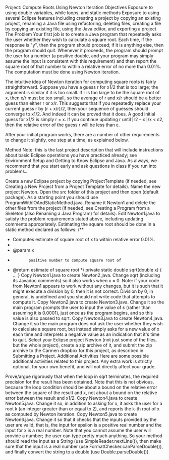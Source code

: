 Project: Compute Roots Using Newton Iteration
Objectives
Exposure to using double variables, while loops, and static methods
Exposure to using several Eclipse features including creating a project by copying an existing project, renaming a Java file using refactoring, deleting files, creating a file by copying an existing file, using the Java editor, and exporting a project
The Problem
Your first job is to create a Java program that repeatedly asks the user whether they wish to calculate a square root. Each time, if the response is "y", then the program should proceed; if it is anything else, then the program should quit. Whenever it proceeds, the program should prompt the user for a number (a positive double, and your program may simply assume the input is consistent with this requirement) and then report the square root of that number to within a relative error of no more than 0.01%. The computation must be done using Newton iteration.

The intuitive idea of Newton iteration for computing square roots is fairly straightforward. Suppose you have a guess r for x1/2 that is too large; the argument is similar if it is too small. If r is too large to be the square root of x, then x/r must be too small, so the average of r and x/r should be a better guess than either r or x/r. This suggests that if you repeatedly replace your current guess r by (r + x/r)/2, then your sequence of guesses should converge to x1/2. And indeed it can be proved that it does. A good initial guess for x1/2 is simply r = x. If you continue updating r until |r2 – x |/x < ε2, then the relative error of the guess r will be less than ε.

After your initial program works, there are a number of other requirements to change it slightly, one step at a time, as explained below.

Method
Note: this is the last project description that will include instructions about basic Eclipse operations you have practiced already; see Environment Setup and Getting to Know Eclipse and Java. As always, we recommend that you start early and ask questions in class if you run into problems..

Create a new Eclipse project by copying ProjectTemplate (if needed, see Creating a New Project from a Project Template for details). Name the new project Newton.
Open the src folder of this project and then open (default package). As a starting point you should use ProgramWithIOAndStaticMethod.java. Rename it Newton1 and delete the other files from the project (if needed, see Creating a Program from a Skeleton (also Renaming a Java Program) for details).
Edit Newton1.java to satisfy the problem requirements stated above, including updating comments appropriately. Estimating the square root should be done in a static method declared as follows:
/**
 * Computes estimate of square root of x to within relative error 0.01%.
 *
 * @param x
 *            positive number to compute square root of
 * @return estimate of square root
 */
private static double sqrt(double x) {
    ...
}
Copy Newton1.java to create Newton2.java. Change sqrt (including its Javadoc comments) so it also works when x = 0. Note: if your code from Newton1 appears to work without any changes, but it is such that it might execute a division by 0, then it is not correct. Division by 0, in general, is undefined and you should not write code that attempts to compute it.
Copy Newton2.java to create Newton3.java. Change it so the main program prompts the user to input the value of ε (rather than assuming it is 0.0001), just once as the program begins, and so this value is also passed to sqrt.
Copy Newton3.java to create Newton4.java. Change it so the main program does not ask the user whether they wish to calculate a square root, but instead simply asks for a new value of x each time and interprets a negative value as an indication that it's time to quit.
Select your Eclipse project Newton (not just some of the files, but the whole project), create a zip archive of it, and submit the zip archive to the Carmen dropbox for this project, as described in Submitting a Project.
Additional Activities
Here are some possible additional activities related to this project. Any extra work is strictly optional, for your own benefit, and will not directly affect your grade.

Prove/argue rigorously that when the loop in sqrt terminates, the required precision for the result has been obtained. Note that this is not obvious, because the loop condition should be about a bound on the relative error between the square of the result and x, not about a bound on the relative error between the result and x1/2.
Copy Newton4.java to create Newton5.java. Change it so, in addition to asking for x, it asks the user for a root k (an integer greater than or equal to 2), and reports the k-th root of x as computed by Newton iteration.
Copy Newton5.java to create Newton6.java. Change it so that it checks that the inputs provided by the user are valid, that is, the input for epsilon is a positive real number and the input for x is a real number. Note that you cannot assume the user will provide a number; the user can type pretty much anything. So your method should read the input as a String (use SimpleReader.nextLine()), then make sure that the input is a real number (use FormatChecker.canParseDouble()), and finally convert the string to a double (use Double.parseDouble()).

